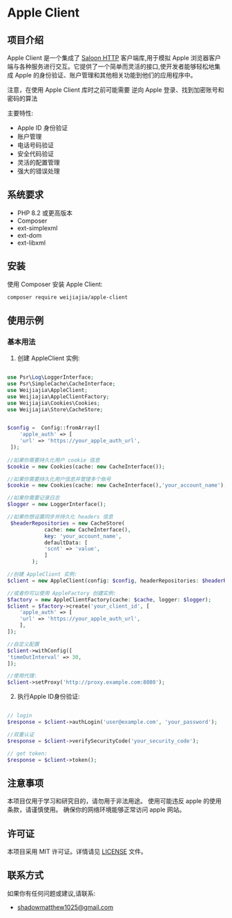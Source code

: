 # Apple Client

## 项目介绍

Apple Client 是一个集成了 [Saloon HTTP](https://docs.saloon.dev/) 客户端库,用于模拟 Apple 浏览器客户端与各种服务进行交互。它提供了一个简单而灵活的接口,使开发者能够轻松地集成 Apple
的身份验证、账户管理和其他相关功能到他们的应用程序中。

注意，在使用 Apple Client 库时之前可能需要 逆向 Apple 登录、找到加密账号和密码的算法

主要特性:

- Apple ID 身份验证
- 账户管理
- 电话号码验证
- 安全代码验证
- 灵活的配置管理
- 强大的错误处理

## 系统要求

- PHP 8.2 或更高版本
- Composer
- ext-simplexml
- ext-dom
- ext-libxml

## 安装

使用 Composer 安装 Apple Client:

```bash
composer require weijiajia/apple-client
```

## 使用示例

### 基本用法

1. 创建 AppleClient 实例:

```php

use Psr\Log\LoggerInterface;
use Psr\SimpleCache\CacheInterface;
use Weijiajia\AppleClient;
use Weijiajia\AppleClientFactory;
use Weijiajia\Cookies\Cookies;
use Weijiajia\Store\CacheStore;


$config =  Config::fromArray([
    'apple_auth' => [
    'url' => 'https://your_apple_auth_url',
 ]);
 
//如果你需要持久化用户 cookie 信息
$cookie = new Cookies(cache: new CacheInterface());

//如果你需要持久化用户信息并管理多个账号
$cookie = new Cookies(cache: new CacheInterface(),'your_account_name');

//如果你需要记录日志
$logger = new LoggerInterface();

//如果你想设置同步并持久化 headers 信息
 $headerRepositories = new CacheStore(
            cache: new CacheInterface(),
            key: 'your_account_name',
            defaultData: [
            'scnt' => 'value',
            ]
        );

//创建 AppleClient 实例:
$client = new AppleClient(config: $config, headerRepositories: $headerRepositories,cookieJar: $cookie,logger: $logger);

//或者你可以使用 AppleFactory 创建实例:
$factory = new AppleClientFactory(cache: $cache, logger: $logger);
$client = $factory->create('your_client_id', [
    'apple_auth' => [
    'url' => 'https://your_apple_auth_url',
    ],
]);

//自定义配置
$client->withConfig([
'timeOutInterval' => 30,
]);

//使用代理:
$client->setProxy('http://proxy.example.com:8080');
```

2. 执行Apple ID身份验证:

```php

// login
$response = $client->authLogin('user@example.com', 'your_password');

//双重认证
$response = $client->verifySecurityCode('your_security_code');

// get token:
$response = $client->token();

```

## 注意事项
本项目仅用于学习和研究目的，请勿用于非法用途。 使用可能违反 apple 的使用条款，请谨慎使用。 确保你的网络环境能够正常访问 apple 网站。

## 许可证

本项目采用 MIT 许可证。详情请见 [LICENSE](LICENSE) 文件。

## 联系方式

如果你有任何问题或建议,请联系:
- shadowmatthew1025@gmail.com